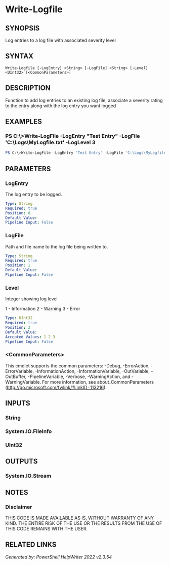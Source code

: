 # Write-Logfile## SYNOPSISLog entries to a log file with associated severity level## SYNTAX```Write-Logfile [-LogEntry] <String> [-LogFile] <String> [-Level] <UInt32> [<CommonParameters>]```## DESCRIPTIONFunction to add log entries to an existing log file, associate a severity rating to the entry along with the log entry you want logged## EXAMPLES### PS C:\\\>Write-LogFile -LogEntry "Test Entry" -LogFile 'C:\\Logs\\MyLogfile.txt' -LogLevel 3```powershellPS C:\>Write-LogFile -LogEntry "Test Entry" -LogFile 'C:\Logs\MyLogfile.txt' -LogLevel 3```## PARAMETERS### LogEntryThe log entry to be logged.```yamlType: StringRequired: truePosition: 0Default Value: Pipeline Input: False```### LogFilePath and file name to the log file being written to.```yamlType: StringRequired: truePosition: 1Default Value: Pipeline Input: False```### LevelInteger showing log level1 - Information2 - Warning3 - Error```yamlType: UInt32Required: truePosition: 2Default Value: Accepted Values: 1 2 3Pipeline Input: False```### \<CommonParameters\>This cmdlet supports the common parameters: -Debug, -ErrorAction, -ErrorVariable, -InformationAction, -InformationVariable, -OutVariable, -OutBuffer, -PipelineVariable, -Verbose, -WarningAction, and -WarningVariable. For more information, see about_CommonParameters (http://go.microsoft.com/fwlink/?LinkID=113216).## INPUTS### String### System.IO.FileInfo### UInt32## OUTPUTS### System.IO.Stream## NOTES### DisclaimerTHIS CODE IS MADE AVAILABLE AS IS, WITHOUT WARRANTY OF ANY KIND. THE ENTIRE RISK OF THE USE OR THE RESULTS FROM THE USE OF THIS CODE REMAINS WITH THE USER.## RELATED LINKS*Generated by: PowerShell HelpWriter 2022 v2.3.54*